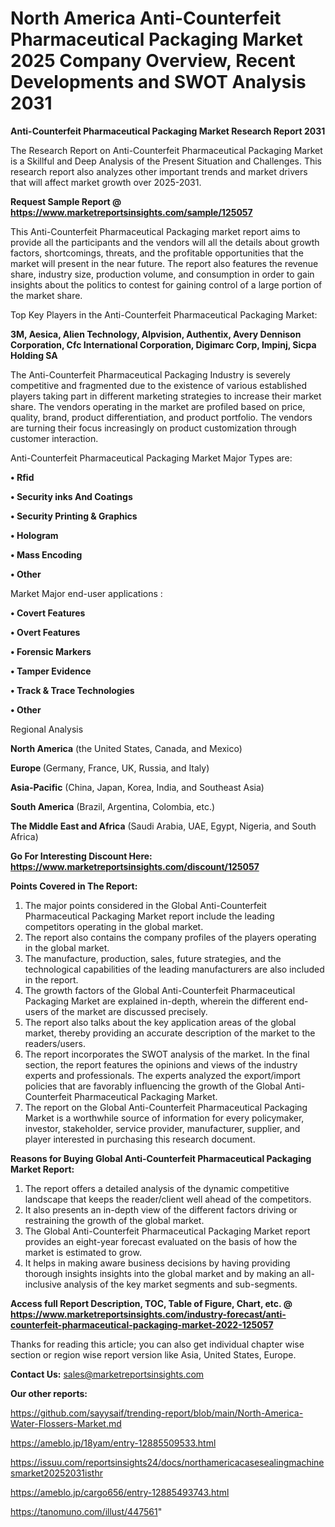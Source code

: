 # North America Anti-Counterfeit Pharmaceutical Packaging Market 2025 Company Overview, Recent Developments and SWOT Analysis 2031

<strong>Anti-Counterfeit Pharmaceutical Packaging Market Research Report 2031</strong>

The Research Report on Anti-Counterfeit Pharmaceutical Packaging Market is a Skillful and Deep Analysis of the Present Situation and Challenges. This research report also analyzes other important trends and market drivers that will affect market growth over 2025-2031.

<strong>Request Sample Report @ <a href=https://www.marketreportsinsights.com/sample/125057>https://www.marketreportsinsights.com/sample/125057</a></strong>

This Anti-Counterfeit Pharmaceutical Packaging market report aims to provide all the participants and the vendors will all the details about growth factors, shortcomings, threats, and the profitable opportunities that the market will present in the near future. The report also features the revenue share, industry size, production volume, and consumption in order to gain insights about the politics to contest for gaining control of a large portion of the market share.

Top Key Players in the Anti-Counterfeit Pharmaceutical Packaging Market:

<strong>3M, Aesica, Alien Technology, Alpvision, Authentix, Avery Dennison Corporation, Cfc International Corporation, Digimarc Corp, Impinj, Sicpa Holding SA</strong>

The Anti-Counterfeit Pharmaceutical Packaging Industry is severely competitive and fragmented due to the existence of various established players taking part in different marketing strategies to increase their market share. The vendors operating in the market are profiled based on price, quality, brand, product differentiation, and product portfolio. The vendors are turning their focus increasingly on product customization through customer interaction.

Anti-Counterfeit Pharmaceutical Packaging Market Major Types are:

<strong>• Rfid

• Security inks And Coatings

• Security Printing & Graphics

• Hologram

• Mass Encoding

• Other</strong>

Market Major end-user applications :

<strong>• Covert Features

• Overt Features

• Forensic Markers

• Tamper Evidence

• Track & Trace Technologies

• Other</strong>

Regional Analysis

</u><strong><b>North America</b></strong> (the United States, Canada, and Mexico)

<strong><b>Europe </b></strong>(Germany, France, UK, Russia, and Italy)

<strong><b>Asia-Pacific</b></strong> (China, Japan, Korea, India, and Southeast Asia)

<strong><b>South America</b></strong> (Brazil, Argentina, Colombia, etc.)

<strong><b>The Middle East and Africa</b></strong> (Saudi Arabia, UAE, Egypt, Nigeria, and South Africa)

<strong>Go For Interesting Discount Here: <a href=https://www.marketreportsinsights.com/discount/125057>https://www.marketreportsinsights.com/discount/125057</a></strong>

<strong>Points Covered in The Report:</strong>
<ol>
  <li>The major points considered in the Global Anti-Counterfeit Pharmaceutical Packaging Market report include the leading competitors operating in the global market.</li>
  <li>The report also contains the company profiles of the players operating in the global market.</li>
  <li>The manufacture, production, sales, future strategies, and the technological capabilities of the leading manufacturers are also included in the report.</li>
  <li>The growth factors of the Global Anti-Counterfeit Pharmaceutical Packaging Market are explained in-depth, wherein the different end-users of the market are discussed precisely.</li>
  <li>The report also talks about the key application areas of the global market, thereby providing an accurate description of the market to the readers/users.</li>
  <li>The report incorporates the SWOT analysis of the market. In the final section, the report features the opinions and views of the industry experts and professionals. The experts analyzed the export/import policies that are favorably influencing the growth of the Global Anti-Counterfeit Pharmaceutical Packaging Market.</li>
  <li>The report on the Global Anti-Counterfeit Pharmaceutical Packaging Market is a worthwhile source of information for every policymaker, investor, stakeholder, service provider, manufacturer, supplier, and player interested in purchasing this research document.</li>
</ol>
<strong>Reasons for Buying Global Anti-Counterfeit Pharmaceutical Packaging Market Report:</strong>

<ol>
  <li>The report offers a detailed analysis of the dynamic competitive landscape that keeps the reader/client well ahead of the competitors.</li>
  <li>It also presents an in-depth view of the different factors driving or restraining the growth of the global market.</li>
  <li>The Global Anti-Counterfeit Pharmaceutical Packaging Market report provides an eight-year forecast evaluated on the basis of how the market is estimated to grow.</li>
  <li>It helps in making aware business decisions by having providing thorough insights insights into the global market and by making an all-inclusive analysis of the key market segments and sub-segments.</li>
</ol>
<strong>Access full Report Description, TOC, Table of Figure, Chart, etc. @ <a href=https://www.marketreportsinsights.com/industry-forecast/anti-counterfeit-pharmaceutical-packaging-market-2022-125057>https://www.marketreportsinsights.com/industry-forecast/anti-counterfeit-pharmaceutical-packaging-market-2022-125057</a></strong>


Thanks for reading this article; you can also get individual chapter wise section or region wise report version like Asia, United States, Europe.

<strong>Contact Us:</strong>
sales@marketreportsinsights.com

<strong>Our other reports:</strong>

<a href=https://github.com/sayysaif/trending-report/blob/main/North-America-Water-Flossers-Market.md>https://github.com/sayysaif/trending-report/blob/main/North-America-Water-Flossers-Market.md</a>

<a href=https://ameblo.jp/18yam/entry-12885509533.html>https://ameblo.jp/18yam/entry-12885509533.html</a>

<a href=https://issuu.com/reportsinsights24/docs/northamericacasesealingmachinesmarket20252031isthr>https://issuu.com/reportsinsights24/docs/northamericacasesealingmachinesmarket20252031isthr</a>

<a href=https://ameblo.jp/cargo656/entry-12885493743.html>https://ameblo.jp/cargo656/entry-12885493743.html</a>

<a href=https://tanomuno.com/illust/447561>https://tanomuno.com/illust/447561</a>"
